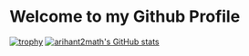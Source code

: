 # Welcome to my Github Profile
[![trophy](https://github-profile-trophy.vercel.app/?username=arihant2math)](https://github.com/arihant2math/arihant2math/)
[![arihant2math's GitHub stats](https://github-readme-stats.vercel.app/api?username=arihant2math)](https://github.com/arihant2math/arihant2math/)
